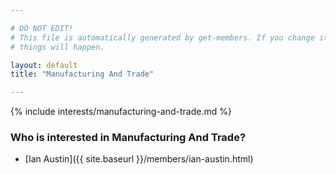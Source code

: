 ```yaml
---

# DO NOT EDIT!
# This file is automatically generated by get-members. If you change it, bad
# things will happen.

layout: default
title: "Manufacturing And Trade"

---
```


{% include interests/manufacturing-and-trade.md %}

### Who is interested in Manufacturing And Trade?


* [Ian Austin]({{ site.baseurl }}/members/ian-austin.html)
